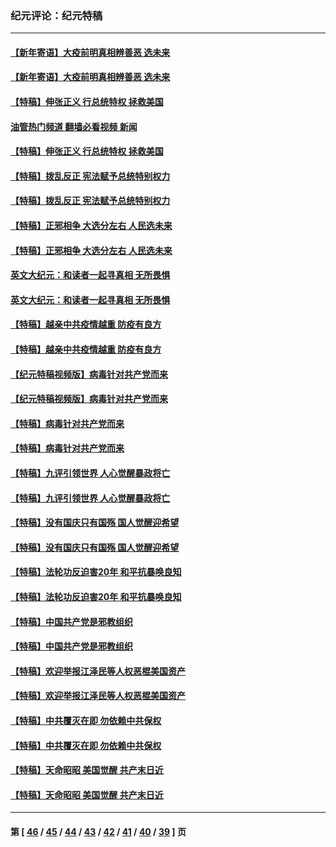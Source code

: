 ### 纪元评论：纪元特稿
---
#### [【新年寄语】大疫前明真相辨善恶 选未来](../../pages/nsc424/n12660855.md?05120330) 
#### [【新年寄语】大疫前明真相辨善恶 选未来](../../pages/nsc424/n12660855.md?05120330) 
#### [【特稿】伸张正义 行总统特权 拯救美国](../../pages/nsc424/n12616806.md?05120330) 
#### [油管热门频道 翻墙必看视频 新闻](ok?05120330)
#### [【特稿】伸张正义 行总统特权 拯救美国](../../pages/nsc424/n12616806.md?05120330) 
#### [【特稿】拨乱反正 宪法赋予总统特别权力](../../pages/nsc424/n12598306.md?05120330) 
#### [【特稿】拨乱反正 宪法赋予总统特别权力](../../pages/nsc424/n12598306.md?05120330) 
#### [【特稿】正邪相争 大选分左右 人民选未来](../../pages/nsc424/n12545208.md?05120330) 
#### [【特稿】正邪相争 大选分左右 人民选未来](../../pages/nsc424/n12545208.md?05120330) 
#### [英文大纪元：和读者一起寻真相 无所畏惧](../../pages/nsc424/n12542027.md?05120330) 
#### [英文大纪元：和读者一起寻真相 无所畏惧](../../pages/nsc424/n12542027.md?05120330) 
#### [【特稿】越亲中共疫情越重 防疫有良方](../../pages/nsc424/n12042989.md?05120330) 
#### [【特稿】越亲中共疫情越重 防疫有良方](../../pages/nsc424/n12042989.md?05120330) 
#### [【纪元特稿视频版】病毒针对共产党而来](../../pages/nsc424/n11977328.md?05120330) 
#### [【纪元特稿视频版】病毒针对共产党而来](../../pages/nsc424/n11977328.md?05120330) 
#### [【特稿】病毒针对共产党而来](../../pages/nsc424/n11928818.md?05120330) 
#### [【特稿】病毒针对共产党而来](../../pages/nsc424/n11928818.md?05120330) 
#### [【特稿】九评引领世界 人心觉醒暴政将亡](../../pages/nsc424/n11660496.md?05120330) 
#### [【特稿】九评引领世界 人心觉醒暴政将亡](../../pages/nsc424/n11660496.md?05120330) 
#### [【特稿】没有国庆只有国殇 国人觉醒迎希望](../../pages/nsc424/n11549354.md?05120330) 
#### [【特稿】没有国庆只有国殇 国人觉醒迎希望](../../pages/nsc424/n11549354.md?05120330) 
#### [【特稿】法轮功反迫害20年 和平抗暴唤良知](../../pages/nsc424/n11389135.md?05120330) 
#### [【特稿】法轮功反迫害20年 和平抗暴唤良知](../../pages/nsc424/n11389135.md?05120330) 
#### [【特稿】中国共产党是邪教组织](../../pages/nsc424/n11355551.md?05120330) 
#### [【特稿】中国共产党是邪教组织](../../pages/nsc424/n11355551.md?05120330) 
#### [【特稿】欢迎举报江泽民等人权恶棍美国资产](../../pages/nsc424/n11303040.md?05120330) 
#### [【特稿】欢迎举报江泽民等人权恶棍美国资产](../../pages/nsc424/n11303040.md?05120330) 
#### [【特稿】中共覆灭在即 勿依赖中共保权](../../pages/nsc424/n11278510.md?05120330) 
#### [【特稿】中共覆灭在即 勿依赖中共保权](../../pages/nsc424/n11278510.md?05120330) 
#### [【特稿】天命昭昭 美国觉醒 共产末日近](../../pages/nsc424/n11150259.md?05120330) 
#### [【特稿】天命昭昭 美国觉醒 共产末日近](../../pages/nsc424/n11150259.md?05120330) 

---
#### 第 [ [46](./46.md?05120330) / [45](./45.md?05120330) / [44](./44.md?05120330) / [43](./43.md?05120330) / [42](./42.md?05120330) / [41](./41.md?05120330) / [40](./40.md?05120330) / [39](./39.md?05120330) ] 页
